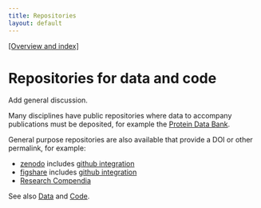 ```yaml
---
title: Repositories 
layout: default
---
```


[[Overview and index]](index.html)


# Repositories for data and code

Add general discussion.

Many disciplines have public repositories where data to accompany
publications must be deposited, for example the 
[Protein Data Bank](http://www.rcsb.org/pdb/home/home.do).

General purpose repositories are also available that provide a DOI or other
permalink, for example:

 - [zenodo](https://zenodo.org/) 
   includes [github integration](https://zenodo.org/account/settings/github/)
 - [figshare](http://figshare.com/) 
   includes [github integration](http://thenextweb.com/dd/2014/03/17/mozilla-science-lab-github-figshare-team-fix-citation-code-academia/)
 - [Research Compendia](http://researchcompendia.org/)


See also [Data](data.html)  and [Code](code.html).

